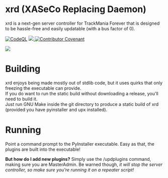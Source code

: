# xrd (XASeCo Replacing Daemon)

xrd is a next-gen server controller for TrackMania Forever that is designed to be hassle-free and easily updatable (with a bus factor of 0).

[![CodeQL](https://github.com/AomegaL/xrd/actions/workflows/codeql-analysis.yml/badge.svg?branch=main)](https://github.com/AomegaL/xrd/actions/workflows/codeql-analysis.yml)
<a href="https://discord.gg/5DT5Vs2ZHS">
  <img src="https://discordapp.com/api/guilds/951272271266344960/widget.png?style=shield"/>
</a>
[![Contributor Covenant](https://img.shields.io/badge/Contributor%20Covenant-2.0-4baaaa.svg)](CODE_OF_CONDUCT.md) 

<img src="https://i.arxius.io/8c526630.png"/>

# Building

xrd enjoys being made mostly out of stdlib code, but it uses quirks that only freezing the executable can provide. <br/>
If you do want to run the static build without downloading a release, you'll need to build it. <br/>
Just run GNU Make inside the git directory to produce a static build of xrd (provided you have pyinstaller and upx installed). <br/>

# Running

Point a command prompt to the PyInstaller executable. Easy as that, the plugins are built into the executable!

**But how do I add new plugins?** Simply use the /updplugins command, making sure you are MasterAdmin. Be warned though, *it will stop the server controller, so make sure you're running it on a repeater script!*
